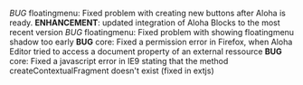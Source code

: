 *BUG* floatingmenu: Fixed problem with creating new buttons after Aloha is ready.
**ENHANCEMENT**: updated integration of Aloha Blocks to the most recent version
*BUG* floatingmenu: Fixed problem with showing floatingmenu shadow too early
**BUG** core: Fixed a permission error in Firefox, when Aloha Editor tried to access a document property of an external ressource
**BUG** core: Fixed a javascript error in IE9 stating that the method createContextualFragment doesn't exist (fixed in extjs)
